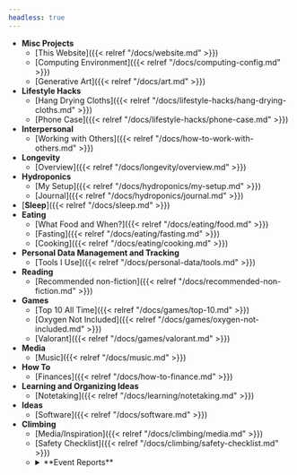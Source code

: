 ```yaml
---
headless: true
---
```


- **Misc Projects**
  - [This Website]({{< relref "/docs/website.md" >}})
  - [Computing Environment]({{< relref "/docs/computing-config.md" >}})  
  - [Generative Art]({{< relref "/docs/art.md" >}})
- **Lifestyle Hacks**
  - [Hang Drying Cloths]({{< relref "/docs/lifestyle-hacks/hang-drying-cloths.md" >}})
  - [Phone Case]({{< relref "/docs/lifestyle-hacks/phone-case.md" >}})
- **Interpersonal**
  - [Working with Others]({{< relref "/docs/how-to-work-with-others.md" >}})
- **Longevity**
  - [Overview]({{< relref "/docs/longevity/overview.md" >}})
- **Hydroponics**
  - [My Setup]({{< relref "/docs/hydroponics/my-setup.md" >}})
  - [Journal]({{< relref "/docs/hydroponics/journal.md" >}})
- [**Sleep**]({{< relref "/docs/sleep.md" >}})
- **Eating**
  - [What Food and When?]({{< relref "/docs/eating/food.md" >}})
  - [Fasting]({{< relref "/docs/eating/fasting.md" >}})
  - [Cooking]({{< relref "/docs/eating/cooking.md" >}})
- **Personal Data Management and Tracking**
  - [Tools I Use]({{< relref "/docs/personal-data/tools.md" >}})
- **Reading**
  - [Recommended non-fiction]({{< relref "/docs/recommended-non-fiction.md" >}})
- **Games**
  - [Top 10 All Time]({{< relref "/docs/games/top-10.md" >}})
  - [Oxygen Not Included]({{< relref "/docs/games/oxygen-not-included.md" >}})
  - [Valorant]({{< relref "/docs/games/valorant.md" >}})
- **Media**
  - [Music]({{< relref "/docs/music.md" >}})
- **How To**
  - [Finances]({{< relref "/docs/how-to-finance.md" >}})
- **Learning and Organizing Ideas**
  - [Notetaking]({{< relref "/docs/learning/notetaking.md" >}})
- **Ideas**
  - [Software]({{< relref "/docs/software.md" >}})
- **Climbing**
  - [Media/Inspiration]({{< relref "/docs/climbing/media.md" >}})
  - [Safety Checklist]({{< relref "/docs/climbing/safety-checklist.md" >}})
  - <details>
    <summary>**Event Reports**</summary>
      - [Aug. 2020 - Mt. Erie]({{< relref "/docs/climbing/event-reports/2020-8-10-lake-erie.md" >}})
      - [Aug. 2020 - Mile High Club]({{< relref "/docs/climbing/event-reports/2020-8-12-mile-high-club.md" >}})
      - [Jan 12, 2018 - My first 5.12!]({{< relref "/docs/climbing/event-reports/first-512.md" >}})
    </details>
